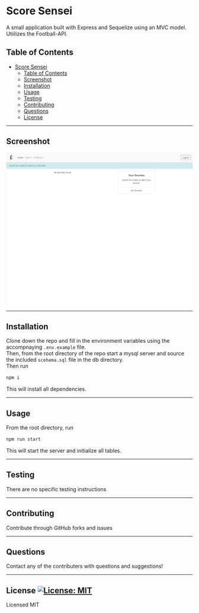 # Score Sensei
A small application built with Express and Sequelize using an MVC model. Utiilizes the Football-API.
## Table of Contents
- [Score Sensei](#score-sensei)
  - [Table of Contents](#table-of-contents)
  - [Screenshot](#screenshot)
  - [Installation](#installation)
  - [Usage](#usage)
  - [Testing](#testing)
  - [Contributing](#contributing)
  - [Questions](#questions)
  - [License ](#license-)
___
## Screenshot
![Screenshot of the application](./public/assets/screenshot.png "Screenshot of the application" )
___
## Installation
Clone down the repo and fill in the environment variables using the accompnaying ```.env.example``` file.   
Then, from the root directory of the repo start a mysql server and source the included ```scehema.sql``` file in the db directory.  
Then run  
```bash  
npm i  
```  
This will install all dependencies.
___
## Usage
From the root directory, run  
```bash  
npm run start  
```  
This will start the server and initialize all tables.
___
## Testing
There are no specific testing instructions
___
## Contributing
Contribute through GitHub forks and issues
___
## Questions
Contact any of the contributers with questions and suggestions!
___
## License [![License: MIT](https://img.shields.io/badge/License-MIT-yellow.svg)](https://opensource.org/licenses/MIT)
Licensed MIT  

